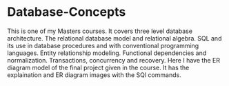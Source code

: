# Database-Concepts
This is one of my Masters courses. It covers three level database architecture. The relational database model and relational algebra. SQL and its use in database procedures and with conventional programming languages. Entity relationship modeling. Functional dependencies and normalization. Transactions, concurrency and recovery. Here I have the ER diagram model of the final project given in the course. It has the explaination and ER diagram images with the SQl commands.
